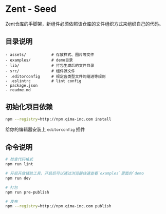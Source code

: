 # Zent - Seed

Zent仓库的手脚架，新组件必须依照该仓库的文件组织方式来组织自己的代码。

## 目录说明

```
- assets/           # 存放样式、图片等文件
- examples/         # demo目录
- lib/              # 打包生成后的文件目录
- src/              # 组件源文件
- .editorconfig     # 规定各类型文件的缩进等规则
- .eslintrc         # lint config
- package.json      
- readme.md
```

## 初始化项目依赖

```bash
npm --registry=http://npm.qima-inc.com install
```

给你的编辑器安装上 `editorconfig` 插件

## 命令说明

```bash
# 检查代码格式
npm run lint

# 开启开放辅助工具，开启后可以通过浏览器快速查看`examples`里面的`demo
npm run dev

# 打包
npm run pre-publish

# 发布
npm --registry=http://npm.qima-inc.com publish
```
